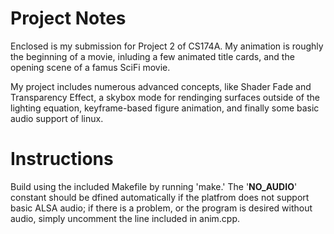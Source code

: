 Project Notes
=============

Enclosed is my submission for Project 2 of CS174A.  My animation is roughly the beginning
of a movie, inluding a few animated title cards, and the opening scene of a famus SciFi
movie.  

My project includes numerous advanced concepts, like Shader Fade and Transparency Effect,
a skybox mode for rendinging surfaces outside of the lighting equation, keyframe-based
figure animation, and finally some basic audio support of linux.

Instructions
============

Build using the included Makefile by running 'make.'  The '__NO_AUDIO__' constant should
be dfined automatically if the platfrom does not support basic ALSA audio; if there is a
problem, or the program is desired without audio, simply uncomment the line included in
anim.cpp.
